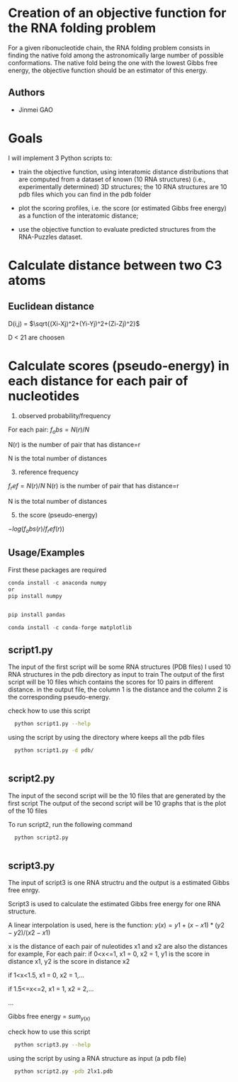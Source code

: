 
# Creation of an objective function for the RNA folding problem


For a given ribonucleotide chain, the RNA folding problem consists in finding the native fold among the astronomically large number of possible conformations. The native fold being the one with the lowest Gibbs free energy, the objective function should be an estimator of this energy.




## Authors

- Jinmei GAO



# Goals
I will implement 3 Python scripts to:
- train the objective function, using interatomic distance distributions that are computed from a dataset of known (10 RNA structures) (i.e., experimentally determined) 3D structures;
the 10 RNA structures are 10 pdb files which you can find in the pdb folder

- plot the scoring profiles, i.e. the score (or estimated Gibbs free energy) as a function of the interatomic distance;

- use the objective function to evaluate predicted structures from the RNA-Puzzles dataset.

# Calculate distance between two C3 atoms
## Euclidean distance
D(i,j) = $\sqrt{(Xi-Xj)^2+(Yi-Yj)^2+(Zi-Zj)^2}$

D < 21 are choosen

# Calculate scores (pseudo-energy) in each distance for each pair of nucleotides
1. observed probability/frequency

For each pair:
$f_obs = N(r)/N$

N(r) is the number of pair that has distance=r

N is the total number of distances

3. reference frequency

$f_ref = N(r)/N$
N(r) is the number of pair that has distance=r

N is the total number of distances

5. the score (pseudo-energy)

$−log( f_obs(r) / f_ref(r) )$

## Usage/Examples
First these packages are required


```javascript
conda install -c anaconda numpy 
or
pip install numpy


pip install pandas

conda install -c conda-forge matplotlib

```


## script1.py
The input of the first script will be some RNA structures (PDB files)
I used 10 RNA structures in the pdb directory as input to train
The output of the first script will be 10 files which contains the scores for 10 pairs in different distance.
in the output file, the column 1 is the distance and the column 2 is the corresponding pseudo-energy.

check how to use this script
```bash
  python script1.py --help
```
using the script by using the directory where keeps all the pdb files
```bash
  python script1.py -d pdb/
```
```

```
## script2.py
The input of the second script will be the 10 files that are generated by the first script
The output of the second script will be 10 graphs that is the plot of the 10 files

To run script2, run the following command

```bash
  python script2.py
```
```

```
## script3.py
The input of script3 is one RNA structru and the output is a estimated Gibbs free enrgy.

Script3 is used to calculate the estimated Gibbs free energy for one RNA structure.

A linear interpolation is used, here is the function:
$y(x) = y1+(x-x1)*(y2-y2)/(x2-x1)$

x is the distance of each pair of nuleotides
x1 and x2 are also the distances
for example,
For each pair: 
if 0<x<=1, x1 = 0, x2 = 1, y1 is the score in distance x1, y2 is the score in distance x2

if 1<x<1.5, x1 = 0, x2 = 1,...

if 1.5<=x<=2, x1 = 1, x2 = 2,...

...

Gibbs free energy = $sum_{y(x)}$

check how to use this script

```bash
  python script3.py --help
```
using the script by using a RNA structure as input (a pdb file)
```bash
  python script2.py -pdb 2lx1.pdb
```

